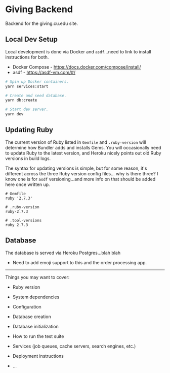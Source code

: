 # Giving Backend

Backend for the giving.cu.edu site.

## Local Dev Setup

Local development is done via Docker and `asdf`...need to link to install instructions for both.

- Docker Compose - https://docs.docker.com/compose/install/
- asdf - https://asdf-vm.com/#/

```bash
# Spin up Docker containers.
yarn services:start

# Create and seed database.
yarn db:create

# Start dev server.
yarn dev
```

## Updating Ruby

The current version of Ruby listed in `Gemfile` and `.ruby-version` will determine how Bundler adds and installs Gems. You
will occasionally need to update Ruby to the latest version, and Heroku nicely points out old Ruby versions in build logs.

The syntax for updating versions is simple, but for some reason, it's different across the three Ruby version config files...
why is there three? I know one is for `asdf` versioning...and more info on that should be added here once written up.

```
# Gemfile
ruby '2.7.3'

# .ruby-version
ruby-2.7.3

# .tool-versions
ruby 2.7.3
```

## Database

The database is served via Heroku Postgres...blah blah

- Need to add emoji support to this and the order processing app.

---

Things you may want to cover:

* Ruby version

* System dependencies

* Configuration

* Database creation

* Database initialization

* How to run the test suite

* Services (job queues, cache servers, search engines, etc.)

* Deployment instructions

* ...
